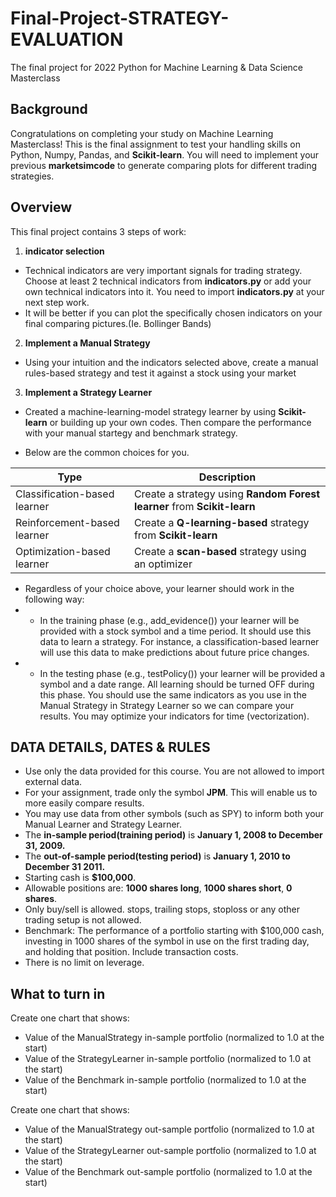 # Final-Project-STRATEGY-EVALUATION
The final project for 2022 Python for Machine Learning &amp; Data Science Masterclass

## Background
Congratulations on completing your study on Machine Learning Masterclass! This is the final assignment to test your handling skills on Python, Numpy, Pandas, and **Scikit-learn**. You will need to implement your previous **marketsimcode** to generate comparing plots for different trading strategies.

## Overview
This final project contains 3 steps of work:
1. **indicator selection** 
 - Technical indicators are very important signals for trading strategy. Choose at least 2 technical indicators from **indicators.py** or add your own technical indicators into it. You need to import **indicators.py** at your next step work.
 - It will be better if you can plot the specifically chosen indicators on your final comparing pictures.(Ie. Bollinger Bands) 

2. **Implement a Manual Strategy** 
 - Using your intuition and the indicators selected above, create a manual rules-based strategy and test it against a stock using your market
 
3. **Implement a Strategy Learner**
 - Created a machine-learning-model strategy learner by using **Scikit-learn** or building up your own codes. Then compare the performance with your manual startegy and benchmark strategy. 

 - Below are the common choices for you. 

| Type | Description |
| --- | --- |
| Classification-based learner | Create a strategy using **Random Forest learner** from **Scikit-learn** |
| Reinforcement-based learner| Create a **Q-learning-based** strategy from **Scikit-learn** |
| Optimization-based learner| Create a **scan-based** strategy using an optimizer |



 - Regardless of your choice above, your learner should work in the following way:
 - - In the training phase (e.g., add_evidence()) your learner will be provided with a stock symbol and a time period. It should use this data to learn a strategy. For instance, a classification-based learner will use this data to make predictions about future price changes.
 - - In the testing phase (e.g., testPolicy()) your learner will be provided a symbol and a date range. All learning should be turned OFF during this phase.
You should use the same indicators as you use in the Manual Strategy in Strategy Learner so we can compare your results. You may optimize your indicators for time (vectorization).


## DATA DETAILS, DATES & RULES
- Use only the data provided for this course. You are not allowed to import external data.
- For your assignment, trade only the symbol **JPM**. This will enable us to more easily compare results.
- You may use data from other symbols (such as SPY) to inform both your Manual Learner and Strategy Learner.
- The **in-sample period(training period)** is **January 1, 2008 to December 31, 2009.**
- The **out-of-sample period(testing period)** is **January 1, 2010 to December 31 2011.**
- Starting cash is **$100,000**.
- Allowable positions are: **1000 shares long**, **1000 shares short**, **0 shares**.
- Only buy/sell is allowed. stops, trailing stops, stoploss or any other trading setup is not allowed. 
- Benchmark: The performance of a portfolio starting with $100,000 cash, investing in 1000 shares of the symbol in use on the first trading day,  and holding that position. Include transaction costs.
- There is no limit on leverage.

## What to turn in 
Create one chart that shows:
- Value of the ManualStrategy in-sample portfolio (normalized to 1.0 at the start)
- Value of the StrategyLearner in-sample portfolio (normalized to 1.0 at the start)
- Value of the Benchmark in-sample portfolio (normalized to 1.0 at the start)

Create one chart that shows:
- Value of the ManualStrategy out-sample portfolio (normalized to 1.0 at the start)
- Value of the StrategyLearner out-sample portfolio (normalized to 1.0 at the start)
- Value of the Benchmark out-sample portfolio (normalized to 1.0 at the start)
